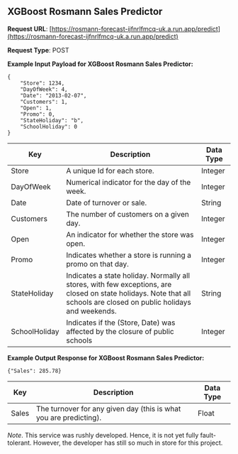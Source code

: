 ## XGBoost Rosmann Sales Predictor 
 

**Request URL**:  [https://rosmann-forecast-ijfnrlfmcq-uk.a.run.app/predict](https://rosmann-forecast-ijfnrlfmcq-uk.a.run.app/predict)

**Request Type**: POST


**Example Input Payload  for XGBoost Rosmann Sales Predictor:** 
    
    {
        "Store": 1234,
        "DayOfWeek": 4,
        "Date": "2013-02-07",
        "Customers": 1,
        "Open": 1,
        "Promo": 0,
        "StateHoliday": "b",
        "SchoolHoliday": 0
    }


| Key           | Description                                                                                                                                                          | Data Type  |
|---------------|----------------------------------------------------------------------------------------------------------------------------------------------------------------------|------------|
| Store         | A unique Id for each store.                                                                                                                                          | Integer    |
| DayOfWeek     | Numerical indicator for the day of the week.                                                                                                                         | Integer    |
| Date          | Date of turnover or sale.                                                                                                                                            | String     |
| Customers     | The number of customers on a given day.                                                                                                                              | Integer    |
| Open          | An indicator for whether the store was open.                                                                                                                         | Integer    |
| Promo         | Indicates whether a store is running a promo on that day.                                                                                                            | Integer    |
| StateHoliday  | Indicates a state holiday. Normally all stores, with few exceptions, are closed on state holidays. Note that all schools are closed on public holidays and weekends. | String     |
| SchoolHoliday | Indicates if the (Store, Date) was affected by the closure of public schools                                                                                         | Integer    |



**Example Output Response  for XGBoost Rosmann Sales Predictor:** 
    
    {"Sales": 285.78}


| Key   | Description                                                       | Data Type |
|-------|-------------------------------------------------------------------|-----------|
| Sales | The turnover for any given day (this is what you are predicting). | Float     |

*Note*. This service was rushly developed. Hence, it is not yet fully fault-tolerant. However, the developer has still so much in store for this project.